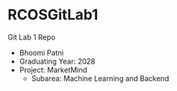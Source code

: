 # RCOSGitLab1
Git Lab 1 Repo

- Bhoomi Patni
- Graduating Year: 2028
- Project: MarketMind
    - Subarea: Machine Learning and Backend 
